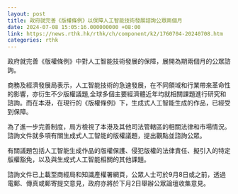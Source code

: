 ```yaml
---
layout: post
title: 政府就完善《版權條例》以保障人工智能技術發展諮詢公眾兩個月
date: 2024-07-08 15:05:16.000000000 +08:00
link: https://news.rthk.hk/rthk/ch/component/k2/1760704-20240708.htm
categories: rthk
---
```


政府就完善《版權條例》中對人工智能技術發展的保障，展開為期兩個月的公眾諮詢。

商務及經濟發展局表示，人工智能技術的急速發展，在不同領域和行業帶來革命性的影響，亦衍生不少版權議題,全球多個主要經濟體近年均就相關課題進行研究和諮詢。而在本港，在現行的《版權條例》下，生成式人工智能生成的作品，已經受到保障。

為了進一步完善制度，局方檢視了本港及其他司法管轄區的相關法律和市場情況。諮詢文件就多項有關生成式人工智能的版權議題，提出觀點並諮詢公眾。

有關議題包括人工智能生成作品的版權保護、侵犯版權的法律責任、擬引入的特定版權豁免，以及與生成式人工智能相關的其他課題。 

諮詢文件已上載至商經局和知識產權署網頁，公眾人士可於9月8日或之前，透過電郵、傳真或郵寄提交意見，政府亦將於下月2日舉辦公眾論壇收集意見。
　　　
